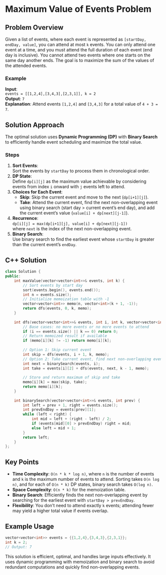 # Maximum Value of Events Problem

## Problem Overview
Given a list of events, where each event is represented as `[startDay, endDay, value]`, you can attend at most `k` events. You can only attend one event at a time, and you must attend the full duration of each event (end day is inclusive). You cannot attend two events where one starts on the same day another ends. The goal is to maximize the sum of the values of the attended events.

### Example
**Input**:  
`events = [[1,2,4],[3,4,3],[2,3,1]], k = 2`  
**Output**: `7`  
**Explanation**: Attend events `[1,2,4]` and `[3,4,3]` for a total value of `4 + 3 = 7`.

## Solution Approach
The optimal solution uses **Dynamic Programming (DP)** with **Binary Search** to efficiently handle event scheduling and maximize the total value.

### Steps
1. **Sort Events**:  
   Sort the events by `startDay` to process them in chronological order.
2. **DP State**:  
   Define `dp[i][j]` as the maximum value achievable by considering events from index `i` onward with `j` events left to attend.
3. **Choices for Each Event**:  
   - **Skip**: Skip the current event and move to the next (`dp[i+1][j]`).  
   - **Take**: Attend the current event, find the next non-overlapping event using binary search (start day > current event’s end day), and add the current event’s value (`value[i] + dp[next][j-1]`).
4. **Recurrence**:  
   `dp[i][j] = max(dp[i+1][j], value[i] + dp[next][j-1])`  
   where `next` is the index of the next non-overlapping event.
5. **Binary Search**:  
   Use binary search to find the earliest event whose `startDay` is greater than the current event’s `endDay`.

## C++ Solution
```cpp
class Solution {
public:
    int maxValue(vector<vector<int>>& events, int k) {
        // Sort events by start day
        sort(events.begin(), events.end());
        int n = events.size();
        // Initialize memoization table with -1
        vector<vector<int>> memo(n, vector<int>(k + 1, -1));
        return dfs(events, 0, k, memo);
    }
    
    int dfs(vector<vector<int>>& events, int i, int k, vector<vector<int>>& memo) {
        // Base cases: no more events or no more events to attend
        if (i == events.size() || k == 0) return 0;
        // Return memoized result if available
        if (memo[i][k] != -1) return memo[i][k];
        
        // Option 1: Skip current event
        int skip = dfs(events, i + 1, k, memo);
        // Option 2: Take current event, find next non-overlapping event
        int next = binarySearch(events, i);
        int take = events[i][2] + dfs(events, next, k - 1, memo);
        
        // Store and return maximum of skip and take
        memo[i][k] = max(skip, take);
        return memo[i][k];
    }
    
    int binarySearch(vector<vector<int>>& events, int prev) {
        int left = prev + 1, right = events.size();
        int prevEndDay = events[prev][1];
        while (left < right) {
            int mid = left + (right - left) / 2;
            if (events[mid][0] > prevEndDay) right = mid;
            else left = mid + 1;
        }
        return left;
    }
};
```

## Key Points
- **Time Complexity**: `O(n * k * log n)`, where `n` is the number of events and `k` is the maximum number of events to attend. Sorting takes `O(n log n)`, and for each of `O(n * k)` DP states, binary search takes `O(log n)`.
- **Space Complexity**: `O(n * k)` for the memoization table.
- **Binary Search**: Efficiently finds the next non-overlapping event by searching for the earliest event with `startDay > prevEndDay`.
- **Flexibility**: You don’t need to attend exactly `k` events; attending fewer may yield a higher total value if events overlap.

## Example Usage
```cpp
vector<vector<int>> events = {{1,2,4},{3,4,3},{2,3,1}};
int k = 2;
// Output: 7
```

This solution is efficient, optimal, and handles large inputs effectively. It uses dynamic programming with memoization and binary search to avoid redundant computations and quickly find non-overlapping events.